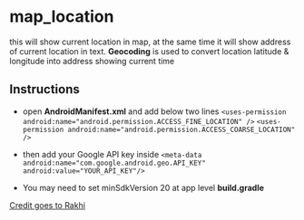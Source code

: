 # map_location

this will show current location in map, at the same time it will show address of current location in text. **Geocoding** is used to convert location latitude & longitude into address
showing current time

## Instructions

- open **AndroidManifest.xml** and add below two lines
`<uses-permission android:name="android.permission.ACCESS_FINE_LOCATION" />`
`<uses-permission android:name="android.permission.ACCESS_COARSE_LOCATION" />`
    
- then add your Google API key inside <application>
`<meta-data android:name="com.google.android.geo.API_KEY" android:value="YOUR_API_KEY"/>`
    
- You may need to set minSdkVersion 20 at app level **build.gradle**
 
 
 [Credit goes to Rakhi](https://medium.com/flutterdevs/location-in-flutter-27ca6fa1126c)

